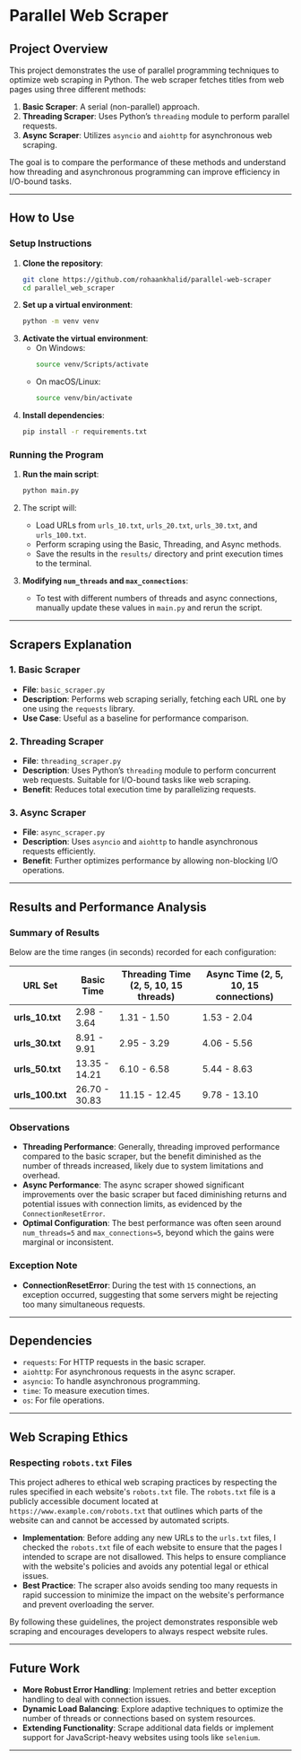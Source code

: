 # Parallel Web Scraper

## Project Overview
This project demonstrates the use of parallel programming techniques to optimize web scraping in Python. The web scraper fetches titles from web pages using three different methods:
1. **Basic Scraper**: A serial (non-parallel) approach.
2. **Threading Scraper**: Uses Python’s `threading` module to perform parallel requests.
3. **Async Scraper**: Utilizes `asyncio` and `aiohttp` for asynchronous web scraping.

The goal is to compare the performance of these methods and understand how threading and asynchronous programming can improve efficiency in I/O-bound tasks.

---

## How to Use

### Setup Instructions
1. **Clone the repository**:
   ```bash
   git clone https://github.com/rohaankhalid/parallel-web-scraper
   cd parallel_web_scraper

2. **Set up a virtual environment**:
   ```bash
   python -m venv venv

3. **Activate the virtual environment**:
   - On Windows:
     ```bash
     source venv/Scripts/activate
   - On macOS/Linux:
     ```bash
     source venv/bin/activate

4. **Install dependencies**:
   ```bash
   pip install -r requirements.txt

### Running the Program
1. **Run the main script**:
   ```bash
   python main.py
   
3. The script will:
   - Load URLs from `urls_10.txt`, `urls_20.txt`, `urls_30.txt`, and `urls_100.txt`.
   - Perform scraping using the Basic, Threading, and Async methods.
   - Save the results in the `results/` directory and print execution times to the terminal.

4. **Modifying `num_threads` and `max_connections`**:
   - To test with different numbers of threads and async connections, manually update these values in `main.py` and rerun the script.

---

## Scrapers Explanation

### 1. Basic Scraper
- **File**: `basic_scraper.py`
- **Description**: Performs web scraping serially, fetching each URL one by one using the `requests` library.
- **Use Case**: Useful as a baseline for performance comparison.

### 2. Threading Scraper
- **File**: `threading_scraper.py`
- **Description**: Uses Python’s `threading` module to perform concurrent web requests. Suitable for I/O-bound tasks like web scraping.
- **Benefit**: Reduces total execution time by parallelizing requests.

### 3. Async Scraper
- **File**: `async_scraper.py`
- **Description**: Uses `asyncio` and `aiohttp` to handle asynchronous requests efficiently.
- **Benefit**: Further optimizes performance by allowing non-blocking I/O operations.

---

## Results and Performance Analysis

### Summary of Results
Below are the time ranges (in seconds) recorded for each configuration:

| **URL Set**     | **Basic Time** | **Threading Time (2, 5, 10, 15 threads)** | **Async Time (2, 5, 10, 15 connections)** |
|------------------|----------------|------------------------------------------|------------------------------------------|
| **urls_10.txt**  | 2.98 - 3.64    | 1.31 - 1.50                              | 1.53 - 2.04                              |
| **urls_30.txt**  | 8.91 - 9.91    | 2.95 - 3.29                              | 4.06 - 5.56                              |
| **urls_50.txt**  | 13.35 - 14.21  | 6.10 - 6.58                              | 5.44 - 8.63                              |
| **urls_100.txt** | 26.70 - 30.83  | 11.15 - 12.45                            | 9.78 - 13.10                             |

### Observations
- **Threading Performance**: Generally, threading improved performance compared to the basic scraper, but the benefit diminished as the number of threads increased, likely due to system limitations and overhead.
- **Async Performance**: The async scraper showed significant improvements over the basic scraper but faced diminishing returns and potential issues with connection limits, as evidenced by the `ConnectionResetError`.
- **Optimal Configuration**: The best performance was often seen around `num_threads=5` and `max_connections=5`, beyond which the gains were marginal or inconsistent.

### Exception Note
- **ConnectionResetError**: During the test with `15` connections, an exception occurred, suggesting that some servers might be rejecting too many simultaneous requests.

---

## Dependencies
- `requests`: For HTTP requests in the basic scraper.
- `aiohttp`: For asynchronous requests in the async scraper.
- `asyncio`: To handle asynchronous programming.
- `time`: To measure execution times.
- `os`: For file operations.

---

## Web Scraping Ethics

### Respecting `robots.txt` Files
This project adheres to ethical web scraping practices by respecting the rules specified in each website's `robots.txt` file. The `robots.txt` file is a publicly accessible document located at `https://www.example.com/robots.txt` that outlines which parts of the website can and cannot be accessed by automated scripts.

- **Implementation**: Before adding any new URLs to the `urls.txt` files, I checked the `robots.txt` file of each website to ensure that the pages I intended to scrape are not disallowed. This helps to ensure compliance with the website's policies and avoids any potential legal or ethical issues.
- **Best Practice**: The scraper also avoids sending too many requests in rapid succession to minimize the impact on the website's performance and prevent overloading the server.

By following these guidelines, the project demonstrates responsible web scraping and encourages developers to always respect website rules.

---

## Future Work
- **More Robust Error Handling**: Implement retries and better exception handling to deal with connection issues.
- **Dynamic Load Balancing**: Explore adaptive techniques to optimize the number of threads or connections based on system resources.
- **Extending Functionality**: Scrape additional data fields or implement support for JavaScript-heavy websites using tools like `selenium`.

---

